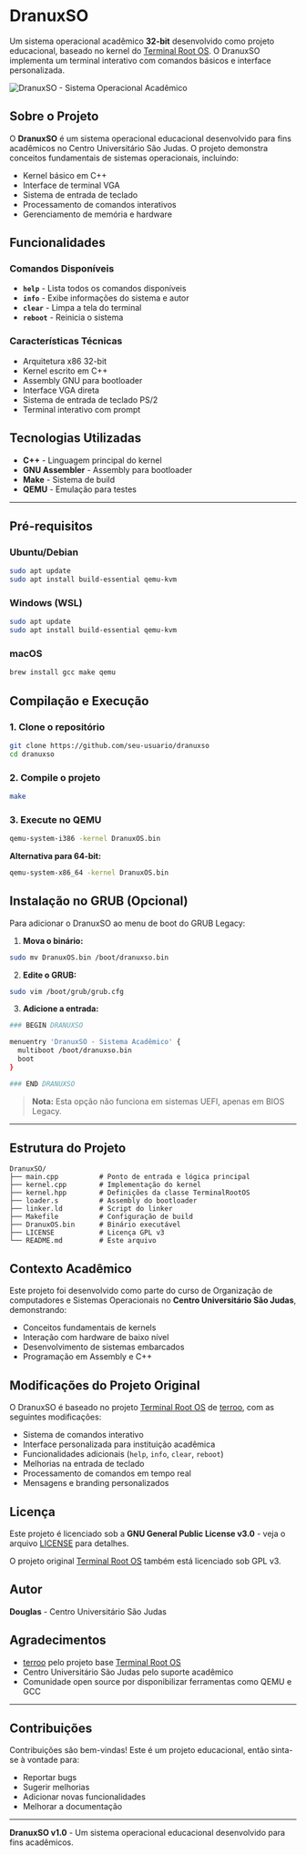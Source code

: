 # DranuxSO

Um sistema operacional acadêmico **32-bit** desenvolvido como projeto educacional, baseado no kernel do [Terminal Root OS](https://github.com/terroo/terminalroot-os). O DranuxSO implementa um terminal interativo com comandos básicos e interface personalizada.

![DranuxSO - Sistema Operacional Acadêmico](./dranuxso-screenshot.png)

## Sobre o Projeto

O **DranuxSO** é um sistema operacional educacional desenvolvido para fins acadêmicos no Centro Universitário São Judas. O projeto demonstra conceitos fundamentais de sistemas operacionais, incluindo:

- Kernel básico em C++
- Interface de terminal VGA
- Sistema de entrada de teclado
- Processamento de comandos interativos
- Gerenciamento de memória e hardware

## Funcionalidades

### Comandos Disponíveis
- **`help`** - Lista todos os comandos disponíveis
- **`info`** - Exibe informações do sistema e autor
- **`clear`** - Limpa a tela do terminal
- **`reboot`** - Reinicia o sistema

### Características Técnicas
- Arquitetura x86 32-bit
- Kernel escrito em C++
- Assembly GNU para bootloader
- Interface VGA direta
- Sistema de entrada de teclado PS/2
- Terminal interativo com prompt

## Tecnologias Utilizadas

- **C++** - Linguagem principal do kernel
- **GNU Assembler** - Assembly para bootloader
- **Make** - Sistema de build
- **QEMU** - Emulação para testes

---

## Pré-requisitos

### Ubuntu/Debian
```bash
sudo apt update
sudo apt install build-essential qemu-kvm
```

### Windows (WSL)
```bash
sudo apt update
sudo apt install build-essential qemu-kvm
```

### macOS
```bash
brew install gcc make qemu
```

## Compilação e Execução

### 1. Clone o repositório
```bash
git clone https://github.com/seu-usuario/dranuxso
cd dranuxso
```

### 2. Compile o projeto
```bash
make
```

### 3. Execute no QEMU
```bash
qemu-system-i386 -kernel DranuxOS.bin
```

**Alternativa para 64-bit:**
```bash
qemu-system-x86_64 -kernel DranuxOS.bin
```

## Instalação no GRUB (Opcional)

Para adicionar o DranuxSO ao menu de boot do GRUB Legacy:

1. **Mova o binário:**
```bash
sudo mv DranuxOS.bin /boot/dranuxso.bin
```

2. **Edite o GRUB:**
```bash
sudo vim /boot/grub/grub.cfg
```

3. **Adicione a entrada:**
```bash
### BEGIN DRANUXSO

menuentry 'DranuxSO - Sistema Acadêmico' {
  multiboot /boot/dranuxso.bin
  boot
}

### END DRANUXSO
```

> **Nota:** Esta opção não funciona em sistemas UEFI, apenas em BIOS Legacy.

---

## Estrutura do Projeto

```
DranuxSO/
├── main.cpp          # Ponto de entrada e lógica principal
├── kernel.cpp        # Implementação do kernel
├── kernel.hpp        # Definições da classe TerminalRootOS
├── loader.s          # Assembly do bootloader
├── linker.ld         # Script do linker
├── Makefile          # Configuração de build
├── DranuxOS.bin      # Binário executável
├── LICENSE           # Licença GPL v3
└── README.md         # Este arquivo
```

## Contexto Acadêmico

Este projeto foi desenvolvido como parte do curso de Organização de computadores e Sistemas Operacionais no **Centro Universitário São Judas**, demonstrando:

- Conceitos fundamentais de kernels
- Interação com hardware de baixo nível
- Desenvolvimento de sistemas embarcados
- Programação em Assembly e C++

## Modificações do Projeto Original

O DranuxSO é baseado no projeto [Terminal Root OS](https://github.com/terroo/terminalroot-os) de [terroo](https://github.com/terroo), com as seguintes modificações:

- Sistema de comandos interativo
- Interface personalizada para instituição acadêmica
- Funcionalidades adicionais (`help`, `info`, `clear`, `reboot`)
- Melhorias na entrada de teclado
- Processamento de comandos em tempo real
- Mensagens e branding personalizados

## Licença

Este projeto é licenciado sob a **GNU General Public License v3.0** - veja o arquivo [LICENSE](LICENSE) para detalhes.

O projeto original [Terminal Root OS](https://github.com/terroo/terminalroot-os) também está licenciado sob GPL v3.

## Autor

**Douglas** - Centro Universitário São Judas

## Agradecimentos

- [terroo](https://github.com/terroo) pelo projeto base [Terminal Root OS](https://github.com/terroo/terminalroot-os)
- Centro Universitário São Judas pelo suporte acadêmico
- Comunidade open source por disponibilizar ferramentas como QEMU e GCC

---

## Contribuições

Contribuições são bem-vindas! Este é um projeto educacional, então sinta-se à vontade para:

- Reportar bugs
- Sugerir melhorias
- Adicionar novas funcionalidades
- Melhorar a documentação

---

**DranuxSO v1.0** - Um sistema operacional educacional desenvolvido para fins acadêmicos.
